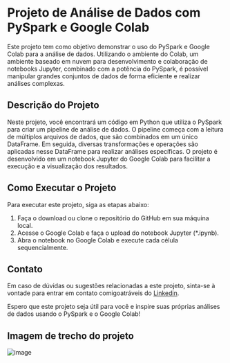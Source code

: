 # Projeto de Análise de Dados com PySpark e Google Colab

Este projeto tem como objetivo demonstrar o uso do PySpark e Google Colab para a análise de dados. Utilizando o ambiente do Colab, um ambiente baseado em nuvem para desenvolvimento 
e colaboração de notebooks Jupyter, combinado com a potência do PySpark, é possível manipular grandes conjuntos de dados de forma eficiente e realizar análises complexas.

## Descrição do Projeto

Neste projeto, você encontrará um código em Python que utiliza o PySpark para criar um pipeline de análise de dados. O pipeline começa com a leitura
de múltiplos arquivos de dados, que são combinados em um único DataFrame. Em seguida, diversas transformações e operações são aplicadas nesse DataFrame para realizar análises específicas. 
O projeto é desenvolvido em um notebook Jupyter do Google Colab para facilitar a execução e a visualização dos resultados.

## Como Executar o Projeto

Para executar este projeto, siga as etapas abaixo:

1. Faça o download ou clone o repositório do GitHub em sua máquina local.
2. Acesse o Google Colab e faça o upload do notebook Jupyter (*.ipynb).
3. Abra o notebook no Google Colab e execute cada célula sequencialmente.

## Contato

Em caso de dúvidas ou sugestões relacionadas a este projeto, sinta-se à vontade para entrar em contato comigoatráveis do [Linkedin](https://www.linkedin.com/in/alef-bispo/).

Espero que este projeto seja útil para você e inspire suas próprias análises de dados usando o PySpark e o Google Colab!


## Imagem de trecho do projeto
![image](https://github.com/bispoalef/PySpark/assets/111475913/ed22c9bb-f6fd-4abf-ad0e-911d8eb8c1ee)
